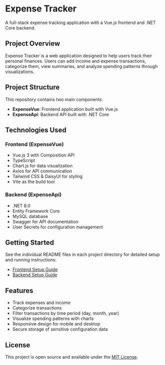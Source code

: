 # Expense Tracker

A full-stack expense tracking application with a Vue.js frontend and .NET Core backend.

## Project Overview

Expense Tracker is a web application designed to help users track their personal finances. Users can add income and expense transactions, categorize them, view summaries, and analyze spending patterns through visualizations.

## Project Structure

This repository contains two main components:

- **ExpenseVue**: Frontend application built with Vue.js
- **ExpenseApi**: Backend API built with .NET Core

## Technologies Used

### Frontend (ExpenseVue)

- Vue.js 3 with Composition API
- TypeScript
- Chart.js for data visualization
- Axios for API communication
- Tailwind CSS & DaisyUI for styling
- Vite as the build tool

### Backend (ExpenseApi)

- .NET 8.0
- Entity Framework Core
- MySQL database
- Swagger for API documentation
- User Secrets for configuration management

## Getting Started

See the individual README files in each project directory for detailed setup and running instructions:

- [Frontend Setup Guide](./ExpenseVue/README.md)
- [Backend Setup Guide](./ExpenseApi/README.md)

## Features

- Track expenses and income
- Categorize transactions
- Filter transactions by time period (day, month, year)
- Visualize spending patterns with charts
- Responsive design for mobile and desktop
- Secure storage of sensitive configuration data


## License

This project is open source and available under the [MIT License](LICENSE).
